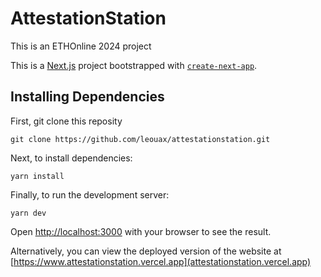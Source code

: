 # AttestationStation

This is an ETHOnline 2024 project

This is a [Next.js](https://nextjs.org/) project bootstrapped with [`create-next-app`](https://github.com/vercel/next.js/tree/canary/packages/create-next-app).

## Installing Dependencies 

First, git clone this reposity 

```
git clone https://github.com/leouax/attestationstation.git
```

Next, to install dependencies:

```
yarn install
```

Finally, to run the development server:

```
yarn dev
```

Open [http://localhost:3000](http://localhost:3000) with your browser to see the result.

Alternatively, you can view the deployed version of the website at [https://www.attestationstation.vercel.app](attestationstation.vercel.app)

